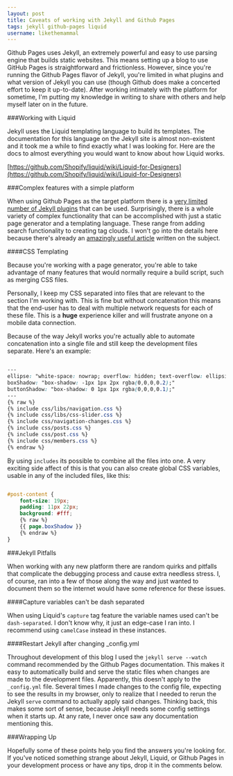 ```yaml
---
layout: post
title: Caveats of working with Jekyll and Github Pages
tags: jekyll github-pages liquid
username: likethemammal
---
```


Github Pages uses Jekyll, an extremely powerful and easy to use parsing engine that builds static websites. This means setting up a blog to use GitHub Pages is straightforward and frictionless. However, since you're running the Github Pages flavor of Jekyll, you're limited in what plugins and what version of Jekyll you can use (though Github does make a concerted effort to keep it up-to-date). After working intimately with the platform for sometime, I'm putting my knowledge in writing to share with others and help myself later on in the future.

###Working with Liquid

Jekyll uses the Liquid templating language to build its templates. The documentation for this language on the Jekyll site is almost non-existent and it took me a while to find exactly what I was looking for. Here are the docs to almost everything you would want to know about how Liquid works.

[https://github.com/Shopify/liquid/wiki/Liquid-for-Designers](https://github.com/Shopify/liquid/wiki/Liquid-for-Designers)

###Complex features with a simple platform

When using Github Pages as the target platform there is a [very limited number of Jekyll plugins](https://help.github.com/articles/using-jekyll-plugins-with-github-pages/) that can be used. Surprisingly, there is a whole variety of complex functionality that can be accomplished with just a static page generator and a templating language. These range from adding search functionality to creating tag clouds. I won't go into the details here because there's already an [amazingly useful article](http://www.developmentseed.org/blog/2011/09/09/jekyll-github-pages/) written on the subject.

####CSS Templating

Because you're working with a page generator, you're able to take advantage of many features that would normally require a build script, such as merging CSS files.

Personally, I keep my CSS separated into files that are relevant to the section I'm working with. This is fine but without concatenation this means that the end-user has to deal with multiple network requests for each of these file. This is a **huge** experience killer and will frustrate anyone on a mobile data connection.

Because of the way Jekyll works you're actually able to automate concatenation into a single file and still keep the development files separate. Here's an example:

```css

---
ellipse: "white-space: nowrap; overflow: hidden; text-overflow: ellipsis;"
boxShadow: "box-shadow: -1px 1px 2px rgba(0,0,0,0.2);"
buttonShadow: "box-shadow: 0 1px 1px rgba(0,0,0,0.1);"
---
{% raw %}
{% include css/libs/navigation.css %}
{% include css/libs/css-slider.css %}
{% include css/navigation-changes.css %}
{% include css/posts.css %}
{% include css/post.css %}
{% include css/members.css %}
{% endraw %}

```

By using `includes` its possible to combine all the files into one. A very exciting side affect of this is that you can also create global CSS variables, usable in any of the included files, like this:

```css

#post-content {
    font-size: 19px;
    padding: 11px 22px;
    background: #fff;
    {% raw %}
    {{ page.boxShadow }}
    {% endraw %}
}

```

###Jekyll Pitfalls

When working with any new platform there are random quirks and pitfalls that complicate the debugging process and cause extra needless stress. I, of course, ran into a few of those along the way and just wanted to document them so the internet would have some reference for these issues.

####Capture variables can't be dash separated

When using Liquid's `capture` tag feature the variable names used can't be `dash-separated`. I don't know why, it just an edge-case I ran into. I recommend using `camelCase` instead in these instances.

####Restart Jekyll after changing _config.yml

Throughout development of this blog I used the `jekyll serve --watch` command recommended by the Github Pages documentation. This makes it easy to automatically build and serve the static files when changes are made to the development files. Apparently, this doesn't apply to the `_config.yml` file. Several times I made changes to the config file, expecting to see the results in my browser, only to realize that I needed to rerun the Jekyll `serve` command to actually apply said changes. Thinking back, this makes some sort of sense, because Jekyll needs some config settings when it starts up. At any rate, I never once saw any documentation mentioning this.

###Wrapping Up

Hopefully some of these points help you find the answers you're looking for. If you've noticed something strange about Jekyll, Liquid, or Github Pages in your development process or have any tips, drop it in the comments below.
